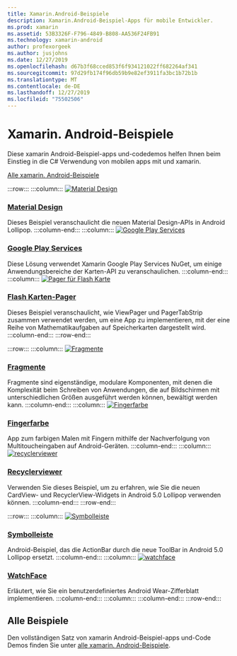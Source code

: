 ```yaml
---
title: Xamarin.Android-Beispiele
description: Xamarin.Android-Beispiel-Apps für mobile Entwickler.
ms.prod: xamarin
ms.assetid: 53B3326F-F796-4849-B808-AA536F24FB91
ms.technology: xamarin-android
author: profexorgeek
ms.author: jusjohns
ms.date: 12/27/2019
ms.openlocfilehash: d67b3f68cced853f6f934121022ff682264af341
ms.sourcegitcommit: 97d29fb174f96db59b9e82ef3911fa3bc1b72b1b
ms.translationtype: MT
ms.contentlocale: de-DE
ms.lasthandoff: 12/27/2019
ms.locfileid: "75502506"
---
```

# <a name="xamarinandroid-samples"></a>Xamarin. Android-Beispiele

Diese xamarin Android-Beispiel-apps und-codedemos helfen Ihnen beim Einstieg in die C# Verwendung von mobilen apps mit und xamarin.

[Alle xamarin. Android-Beispiele](https://docs.microsoft.com/samples/browse/?products=xamarin&term=Xamarin.Android)

:::row:::
    :::column:::
[![Material Design](images/material-design.png)](https://docs.microsoft.com/samples/xamarin/monodroid-samples/android50-googleio2014master/)

### <a name="material-designhttpsdocsmicrosoftcomsamplesxamarinmonodroid-samplesandroid50-googleio2014master"></a>[Material Design](https://docs.microsoft.com/samples/xamarin/monodroid-samples/android50-googleio2014master/)

Dieses Beispiel veranschaulicht die neuen Material Design-APIs in Android Lollipop.
  :::column-end:::
    :::column:::
[![Google Play Services](images/gps.png)](https://docs.microsoft.com/samples/xamarin/monodroid-samples/googleplayservices/)

### <a name="google-play-serviceshttpsdocsmicrosoftcomsamplesxamarinmonodroid-samplesgoogleplayservices"></a>[Google Play Services](https://docs.microsoft.com/samples/xamarin/monodroid-samples/googleplayservices/)

Diese Lösung verwendet Xamarin Google Play Services NuGet, um einige Anwendungsbereiche der Karten-API zu veranschaulichen.
  :::column-end:::
    :::column:::
[![Pager für Flash Karte](images/flash.png)](https://docs.microsoft.com/samples/xamarin/monodroid-samples/userinterface-flashcardpager/)

### <a name="flash-card-pagerhttpsdocsmicrosoftcomsamplesxamarinmonodroid-samplesuserinterface-flashcardpager"></a>[Flash Karten-Pager](https://docs.microsoft.com/samples/xamarin/monodroid-samples/userinterface-flashcardpager/)

Dieses Beispiel veranschaulicht, wie ViewPager und PagerTabStrip zusammen verwendet werden, um eine App zu implementieren, mit der eine Reihe von Mathematikaufgaben auf Speicherkarten dargestellt wird.
  :::column-end:::
:::row-end:::

:::row:::
    :::column:::
[![Fragmente](images/fragments.png)](https://docs.microsoft.com/samples/xamarin/monodroid-samples/fragmentswalkthrough/)

### <a name="fragmentshttpsdocsmicrosoftcomsamplesxamarinmonodroid-samplesfragmentswalkthrough"></a>[Fragmente](https://docs.microsoft.com/samples/xamarin/monodroid-samples/fragmentswalkthrough/)

Fragmente sind eigenständige, modulare Komponenten, mit denen die Komplexität beim Schreiben von Anwendungen, die auf Bildschirmen mit unterschiedlichen Größen ausgeführt werden können, bewältigt werden kann.
    :::column-end:::
    :::column:::
[![Fingerfarbe](images/fingerpaint.png)](https://docs.microsoft.com/samples/xamarin/monodroid-samples/applicationfundamentals-fingerpaint/)

### <a name="finger-painthttpsdocsmicrosoftcomsamplesxamarinmonodroid-samplesapplicationfundamentals-fingerpaint"></a>[Fingerfarbe](https://docs.microsoft.com/samples/xamarin/monodroid-samples/applicationfundamentals-fingerpaint/)

App zum farbigen Malen mit Fingern mithilfe der Nachverfolgung von Multitoucheingaben auf Android-Geräten.
    :::column-end:::
    :::column:::
[![recyclerviewer](images/recycler.png)](https://docs.microsoft.com/samples/xamarin/monodroid-samples/android50-recyclerviewer/)

### <a name="recyclerviewerhttpsdocsmicrosoftcomsamplesxamarinmonodroid-samplesandroid50-recyclerviewer"></a>[Recyclerviewer](https://docs.microsoft.com/samples/xamarin/monodroid-samples/android50-recyclerviewer/)

Verwenden Sie dieses Beispiel, um zu erfahren, wie Sie die neuen CardView- und RecyclerView-Widgets in Android 5.0 Lollipop verwenden können.
    :::column-end:::
:::row-end:::

:::row:::
    :::column:::
[![Symbolleiste](images/toolbar.png)](https://docs.microsoft.com/samples/xamarin/monodroid-samples/android50-toolbar/)

### <a name="toolbarhttpsdocsmicrosoftcomsamplesxamarinmonodroid-samplesandroid50-toolbar"></a>[Symbolleiste](https://docs.microsoft.com/samples/xamarin/monodroid-samples/android50-toolbar/)

Android-Beispiel, das die ActionBar durch die neue ToolBar in Android 5.0 Lollipop ersetzt.
    :::column-end:::
    :::column:::
[![watchface](images/watchface.png)](https://docs.microsoft.com/samples/xamarin/monodroid-samples/wear-watchface/)

### <a name="watchfacehttpsdocsmicrosoftcomsamplesxamarinmonodroid-sampleswear-watchface"></a>[WatchFace](https://docs.microsoft.com/samples/xamarin/monodroid-samples/wear-watchface/)

Erläutert, wie Sie ein benutzerdefiniertes Android Wear-Zifferblatt implementieren.
    :::column-end:::
    :::column:::
    :::column-end:::
:::row-end:::

## <a name="all-samples"></a>Alle Beispiele

Den vollständigen Satz von xamarin Android-Beispiel-apps und-Code Demos finden Sie unter [alle xamarin. Android-Beispiele](https://docs.microsoft.com/samples/browse/?products=xamarin&term=Xamarin.Android).
